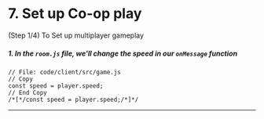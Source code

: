 # 7. Set up Co-op play
 (Step 1/4) To Set up multiplayer gameplay

##### 1.  In the `room.js` file, we'll change the speed in our `onMessage` _function_

```
// File: code/client/src/game.js
// Copy 
const speed = player.speed;
// End Copy
/*[*/const speed = player.speed;/*]*/
```

<hr class="uk-margin-medium">